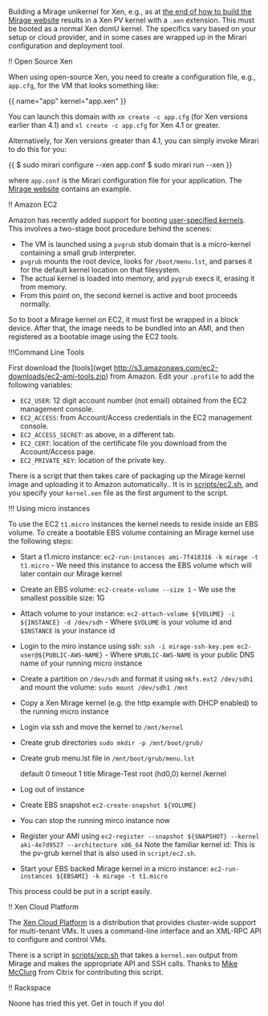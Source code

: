 Building a Mirage unikernel for Xen, e.g., as at [the end of how to build the Mirage website](/wiki/mirage-www) results in a Xen PV kernel with a `.xen` extension. This must be booted as a normal Xen domU kernel. The specifics vary based on your setup or cloud provider, and in some cases are wrapped up in the Mirari configuration and deployment tool.

!! Open Source Xen

When using open-source Xen, you need to create a configuration file, e.g., `app.cfg`, for the VM that looks something like:

{{
    name="app"
    kernel="app.xen"
}}

You can launch this domain with `xm create -c app.cfg` (for Xen versions earlier than 4.1) and `xl create -c app.cfg` for Xen 4.1 or greater.

Alternatively, for Xen versions greater than 4.1, you can simply invoke Mirari to do this for you:

{{
    $ sudo mirari configure --xen app.conf
    $ sudo mirari run --xen
}}

where `app.conf` is the Mirari configuration file for your application. The [Mirage website](/wiki/mirage-www) contains an example.

!! Amazon EC2

Amazon has recently added support for booting [user-specified kernels](http://ec2-downloads.s3.amazonaws.com/user_specified_kernels.pdf). This involves a two-stage boot procedure behind the scenes:

* The VM is launched using a `pvgrub` stub domain that is a micro-kernel containing a small grub interpreter.
* `pvgrub` mounts the root device, looks for `/boot/menu.lst`, and parses it for the default kernel location on that filesystem.
* The actual kernel is loaded into memory, and `pygrub` execs it, erasing it from memory.
* From this point on, the second kernel is active and boot proceeds normally.

So to boot a Mirage kernel on EC2, it must first be wrapped in a block device. After that, the image needs to be bundled into an AMI, and then registered as a bootable image using the EC2 tools.

!!!Command Line Tools

First download the [tools](wget http://s3.amazonaws.com/ec2-downloads/ec2-ami-tools.zip) from Amazon.
Edit your `.profile` to add the following variables:

* `EC2_USER`: 12 digit account number (not email) obtained from the EC2 management console.
* `EC2_ACCESS`: from Account/Access credentials in the EC2 management console.
* `EC2_ACCESS_SECRET`: as above, in a different tab.
* `EC2_CERT`: location of the certificate file you download from the Account/Access page.
* `EC2_PRIVATE_KEY`: location of the private key.

There is a script that then takes care of packaging up the Mirage kernel image and uploading it to Amazon automatically..
It is in [scripts/ec2.sh](https://github.com/avsm/mirage/tree/master/scripts/ec2.sh), and you specify your `kernel.xen` file as the first argument to the script.

!!! Using micro instances

To use the EC2 `t1.micro` instances the kernel needs to reside inside an EBS volume. To create a bootable EBS volume containing an Mirage kernel use the following steps:

* Start a t1.micro instance: `ec2-run-instances ami-7f418316 -k mirage -t t1.micro` - We need this instance to access the EBS volume which will later contain our Mirage kernel
* Create an EBS volume: `ec2-create-volume --size 1` - We use the smallest possible size: 1G
* Attach volume to your instance: `ec2-attach-volume ${VOLUME} -i ${INSTANCE} -d /dev/sdh` - Where `$VOLUME` is your volume id and `$INSTANCE` is your instance id
* Login to the miro instance using ssh: `ssh -i mirage-ssh-key.pem ec2-user@${PUBLIC-AWS-NAME}` - Where `$PUBLIC-AWS-NAME` is your public DNS name of your running micro instance
* Create a partition on `/dev/sdh` and format it using `mkfs.ext2 /dev/sdh1` and mount the volume: `sudo mount /dev/sdh1 /mnt`
* Copy a Xen Mirage kernel (e.g. the http example with DHCP enabled) to the running micro instance
* Login via ssh and move the kernel to `/mnt/kernel`
* Create grub directories `sudo mkdir -p /mnt/boot/grub/`
* Create grub menu.lst file in `/mnt/boot/grub/menu.lst`

    default 0
    timeout 1
    title Mirage-Test
         root (hd0,0)
         kernel /kernel 

* Log out of instance
* Create EBS snapshot `ec2-create-snapshot ${VOLUME}`
* You can stop the running mirco instance now
* Register your AMI using `ec2-register --snapshot ${SNAPSHOT} --kernel aki-4e7d9527 --architecture x86_64` Note the familiar kernel id: This is the pv-grub kernel that is also used in `script/ec2.sh`.
* Start your EBS backed Mirage kernel in a micro instance: `ec2-run-instances ${EBSAMI} -k mirage -t t1.micro`

This process could be put in a script easily. 

!! Xen Cloud Platform

The [Xen Cloud Platform](http://www.xen.org/products/cloudxen.html) is a distribution that provides cluster-wide support for multi-tenant VMs. It uses a command-line interface and an XML-RPC API to configure and control VMs.

There is a script in [scripts/xcp.sh](https://github.com/avsm/mirage/tree/master/scripts/xcp.sh) that takes a `kernel.xen` output from Mirage and makes the appropriate API and SSH calls. Thanks to [Mike McClurg](https://twitter.com/mcclurmc) from Citrix for contributing this script.

!! Rackspace

Noone has tried this yet. Get in touch if you do!
